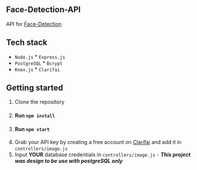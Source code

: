 ## Face-Detection-API 
API for [Face-Detection](https://github.com/iJustWantToBeMe/Face-Detection)

## Tech stack

* `Node.js` * `Express.js`
* `PostgreSQL` * `Bcrypt`
* `Knex.js` * `Clarifai`

## Getting started

1. Clone the repository
2. #### Run `npm install`
3. #### Run `npm start`
4. Grab your API key by creating a free account on [Clarifai](https://portal.clarifai.com/signup) and add it in `controllers/image.js`
5. Input **YOUR** database credentials in `controllers/image.js` - *__This project was design to be use with postgreSQL only__*
